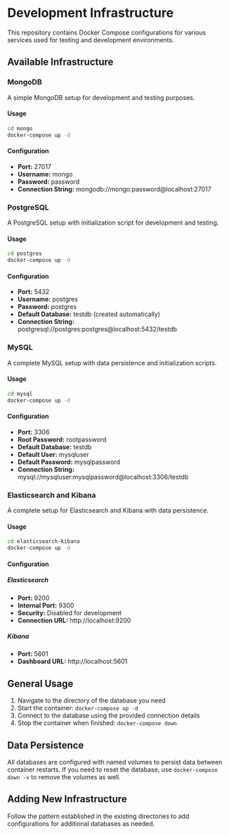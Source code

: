 # Development Infrastructure

This repository contains Docker Compose configurations for various services used for testing and development environments.

## Available Infrastructure

### MongoDB

A simple MongoDB setup for development and testing purposes.

#### Usage

```bash
cd mongo
docker-compose up -d
```

#### Configuration

- **Port:** 27017
- **Username:** mongo
- **Password:** password
- **Connection String:** mongodb://mongo:password@localhost:27017

### PostgreSQL

A PostgreSQL setup with initialization script for development and testing.

#### Usage

```bash
cd postgres
docker-compose up -d
```

#### Configuration

- **Port:** 5432
- **Username:** postgres
- **Password:** postgres
- **Default Database:** testdb (created automatically)
- **Connection String:** postgresql://postgres:postgres@localhost:5432/testdb

### MySQL

A complete MySQL setup with data persistence and initialization scripts.

#### Usage

```bash
cd mysql
docker-compose up -d
```

#### Configuration

- **Port:** 3306
- **Root Password:** rootpassword
- **Default Database:** testdb
- **Default User:** mysqluser
- **Default Password:** mysqlpassword
- **Connection String:** mysql://mysqluser:mysqlpassword@localhost:3306/testdb

### Elasticsearch and Kibana

A complete setup for Elasticsearch and Kibana with data persistence.

#### Usage

```bash
cd elasticsearch-kibana
docker-compose up -d
```

#### Configuration

##### Elasticsearch
- **Port:** 9200
- **Internal Port:** 9300
- **Security:** Disabled for development
- **Connection URL:** http://localhost:9200

##### Kibana
- **Port:** 5601
- **Dashboard URL:** http://localhost:5601

## General Usage

1. Navigate to the directory of the database you need
2. Start the container: `docker-compose up -d`
3. Connect to the database using the provided connection details
4. Stop the container when finished: `docker-compose down`

## Data Persistence

All databases are configured with named volumes to persist data between container restarts. If you need to reset the database, use `docker-compose down -v` to remove the volumes as well.

## Adding New Infrastructure

Follow the pattern established in the existing directories to add configurations for additional databases as needed.
